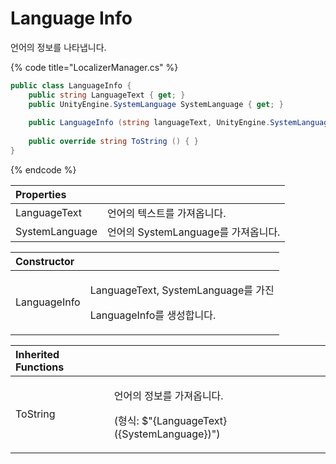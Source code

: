 # Language Info

언어의 정보를 나타냅니다.

{% code title="LocalizerManager.cs" %}
```csharp
public class LanguageInfo {
    public string LanguageText { get; }
    public UnityEngine.SystemLanguage SystemLanguage { get; }
    
    public LanguageInfo (string languageText, UnityEngine.SystemLanguage systemLanguage) { }
    
    public override string ToString () { }
}
```
{% endcode %}

| Properties |  |
| :--- | :--- |
| LanguageText | 언어의 텍스트를 가져옵니다. |
| SystemLanguage | 언어의 SystemLanguage를 가져옵니다. |

<table>
  <thead>
    <tr>
      <th style="text-align:left">Constructor</th>
      <th style="text-align:left"></th>
    </tr>
  </thead>
  <tbody>
    <tr>
      <td style="text-align:left">LanguageInfo</td>
      <td style="text-align:left">
        <p>LanguageText, SystemLanguage&#xB97C; &#xAC00;&#xC9C4;</p>
        <p>LanguageInfo&#xB97C; &#xC0DD;&#xC131;&#xD569;&#xB2C8;&#xB2E4;.</p>
      </td>
    </tr>
  </tbody>
</table>

<table>
  <thead>
    <tr>
      <th style="text-align:left">Inherited Functions</th>
      <th style="text-align:left"></th>
    </tr>
  </thead>
  <tbody>
    <tr>
      <td style="text-align:left">ToString</td>
      <td style="text-align:left">
        <p>&#xC5B8;&#xC5B4;&#xC758; &#xC815;&#xBCF4;&#xB97C; &#xAC00;&#xC838;&#xC635;&#xB2C8;&#xB2E4;.</p>
        <p>(&#xD615;&#xC2DD;: $&quot;{LanguageText} ({SystemLanguage})&quot;)</p>
      </td>
    </tr>
  </tbody>
</table>



